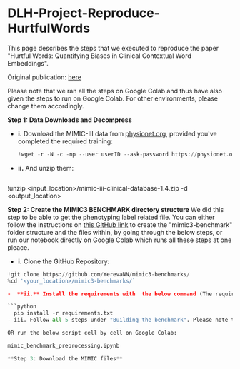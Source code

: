 # DLH-Project-Reproduce-HurtfulWords
This page describes the steps that we executed to reproduce the paper "Hurtful Words: Quantifying Biases in Clinical Contextual Word Embeddings".

Original publication: [here](https://https://dl.acm.org/doi/abs/10.1145/3368555.3384448) 


Please note that we ran all the steps on Google Colab and thus have also given the steps to run on Google Colab. For other environments, please change them accordingly.

**Step 1: Data Downloads and Decompress**

- **i.** Download the MIMIC-III data from [physionet.org](https://physionet.org/), provided you've completed the required training:   

  ```python
  !wget -r -N -c -np --user userID --ask-password https://physionet.org/files/mimiciii/1.4/

- **ii.** And unzip them:  

  ```python
 !unzip <input_location>/mimic-iii-clinical-database-1.4.zip -d <output_location>

**Step 2: Create the MIMIC3 BENCHMARK directory structure** 
We did this step to be able to get the phenotyping label related file. You can either follow the instructions on [this GitHub link](https://github.com/YerevaNN/mimic3-benchmarks) to create the "mimic3-benchmark" folder structure and the files within, by going through the below steps, or run our notebook directly on Google Colab which runs all these steps at one pleace.

- **i.** Clone the GitHub Repository:
  
```python
!git clone https://github.com/YerevaNN/mimic3-benchmarks/
%cd '<your_location>/mimic3-benchmarks/`

-  **ii.** Install the requirements with  the below command (The requirements.txt file that comes within the cloned repository states outdated versions. We used latest versions while running on Google Colab, and those are listed in the requirements.txt on this GitHub page within "mimic3-benchmark/mimicbenchmark" folder.

```python
  pip install -r requirements.txt
- iii. Follow all 5 steps under "Building the benchmark". Please note that to reproduce our code and results, you will have to download the extract_subject.py from our folder "mimic3-benchmark/mimicbenchmark/scripts" where we process and proceed with subjects that we have gathered notes data for.

OR run the below script cell by cell on Google Colab:

mimic_benchmark_preprocessing.ipynb 

**Step 3: Download the MIMIC files**
  
